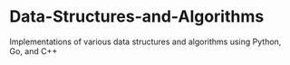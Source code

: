 # Data-Structures-and-Algorithms
Implementations of various data structures and algorithms using Python, Go, and C++
